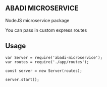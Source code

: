 ABADI MICROSERVICE
---
NodeJS microservice package

You can pass in custom express routes

Usage
---
```
var Server = require('abadi-microservice');
var routes = require('./app/routes');

const server = new Server(routes);

server.start();
```